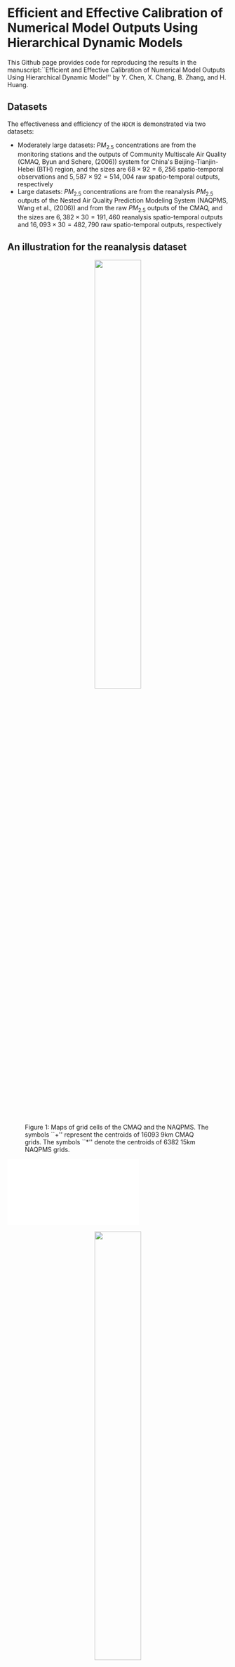 # Efficient and Effective Calibration of Numerical Model Outputs Using Hierarchical Dynamic Models

This Github page provides code for reproducing the results in the manuscript:``Efficient and Effective Calibration of Numerical Model Outputs Using Hierarchical Dynamic Model'' by Y. Chen, X. Chang, B. Zhang, and H. Huang. 

## Datasets
The effectiveness and efficiency of the ``HDCM`` is demonstrated via two datasets: 
-	 Moderately large datasets: $PM_{2.5}$ concentrations are from the monitoring stations and the outputs of Community Multiscale Air
Quality (CMAQ, Byun and Schere, (2006)) system for China's Beijing-Tianjin-Hebei (BTH) region, and the sizes are $68 \times 92 = 6{,}256$ spatio-temporal observations and $5{,}587 \times 92 = 514{,}004$ raw spatio-temporal outputs, respectively 
- Large datasets: $PM_{2.5}$ concentrations are from the reanalysis $PM_{2.5}$ outputs of the Nested Air Quality Prediction Modeling System (NAQPMS, Wang et al., (2006)) and from the raw $PM_{2.5}$ outputs of the CMAQ, and the sizes are $6{,}382 \times 30 = 191{,}460$ reanalysis spatio-temporal outputs and $16{,}093 \times 30 = 482{,}790$ raw spatio-temporal outputs, respectively 

<!-- # An illustration for the first dataset in the BTH region
<figure id="Figure1">
  <p align="center">
  <img src="./HDCMc/figure/Fig1.jpg" width=50% height=50%>
    </p>
  <figcaption
  <strong>Figure 0:</strong> (a) Map of China. (b) Zoomed-in map of the BTH region along with locations of $68$ monitoring stations (red dots) and centroids of $5{,}587$ 9-km CMAQ grids (gray dots).} (c)-(e) Scatter plots of CMAQ $PM_{2.5}$ forecasts versus actual observations at Zhangjiakou, Beijing, and Hengshui in different seasons, where ``Corr'' represents the Pearson correlation coefficient between CMAQ $PM_{2.5}$ outputs and observed $PM_{2.5}$ concentrations. Three reference lines with the slope k = 0.5, 1, and  2 are colored in gray.
  </figcaption>
</figure> -->


## An illustration for the reanalysis dataset
<figure id="Figure1">
    <p align="center">
  <img src="./HDCMc/figure/FigS2.jpg" width=50% height=50%>
  </p>
  <figcaption
  <strong>Figure 1:</strong> Maps of grid cells of the CMAQ and the NAQPMS. The symbols ``+'' represent the centroids of 16093 9km CMAQ grids. The symbols ``*'' denote the centroids of 6382 15km NAQPMS grids.
  </figcaption>
</figure>

![](./HDCMc/figure/CMAQ.html)

<figure id="Figure1">
    <p align="center">
  <img src="./HDCMc/figure/CMAQ.html" width=50% height=50%>
  </p>
  <figcaption
  <strong>Figure 1:</strong> 
  </figcaption>
</figure>

<li class="masthead__menu-item">
          <a href="./HDCMc/figure/CMAQ.html">Research</a>
        </li>
###

In this paper, we propose a Bayesian hierarchical dynamic model (``HDCM``) and develop an algorithm based on variational Bayes (VB) and ensemble Kalman smoother (EnKS, Evensen and Van Leeuwen (2000)) to accelerate the parameter estimation and calibration procedure. To further improve the scalability of the HDCM, a Laplace approximation and a space-partitioning-based procedure are embedded in VB and EnKS, respectively. The VB and space-partitioning-based EnKS (spEnKS) have been implemented via our an R package - [HDCM](https://github.com/ChenYW68/HDCM/tree/main/HDCMc/LoadPackages).

## Software packages
There are two parts for our codes: 
1. The VB-spEnKS algorithm was written into the [HDCM](https://github.com/ChenYW68/HDCM/tree/main/HDCMc/LoadPackages) package in the R statistical environment;
2. A project entitled ``[HDCMc.Rproj](https://github.com/ChenYW68/HDCM/tree/main/HDCMc)'' in the [RStudio](https://www.rstudio.com/products/rstudio/download/) environment was built to reproduce all the results (e.g., figures and tables) in this work. 

## Installing and loading dependent packages
- Depends:	R (≥ 4.2.1)
-	Open the project file, ``[HDCMc.Rproj](https://github.com/ChenYW68/HDCM/tree/main/HDCMc/LoadPackages)'', based on the [RStudio](https://www.rstudio.com/products/rstudio/download/) tool.

-	Install all the dependent packages via the following command:
```
source("./LoadPackages/RDependPackages.R")
```
Moreover, the [HDCM](https://github.com/ChenYW68/HDCM/tree/main/HDCMc/LoadPackages) package can be installed by running:
```
 install.packages("./LoadPackages/HDCM_1.0.zip", repos = NULL, type = "win.binary")
```

## An example of the proposed ``HDCM`` for large spatio-temporal data
```
# install.packages("./LoadPackages//HDCM_1.0.zip", repos = NULL, type = "win.binary")
rm(list=ls())
source("./LoadPackages/RDependPackages.R")
load("./data/NAQPMS_CMAQ_Dataset_2015W.RData")
load("./data/Large_BTH_map.RData")
Site <- Site[distToNearestCAMQpoint <= 15]
set.seed(12345)
PM25_2015w <- NAQPMS_CMAQ_Dataset_2015W[distToNearestCAMQpoint <= 15]
#--------------------------------------------------------------------------------------
#--- Training and test datasets
n.train <- 5000
train.id <- sample(Site$ID, n.train, replace = F)
cat("The number of training set:", length(train.id))

Site$Flag <- ifelse(Site$ID %in% train.id, "train", "test")
PM25_2015w$Flag <- ifelse(PM25_2015w$ID %in% train.id, "train", "test")
#--------------------------------------------------------------------------------------
rm(NAQPMS_CMAQ_Dataset_2015W)

#--------------------------------------------------------------------------------------
# 1. Create a mesh through a triangulation scheme based on the ``INLA`` 
#    package (Lindgren and Rue, 2015), a spatial partitioning procedure is 
#    embedded in our triangulation scheme.
#--------------------------------------------------------------------------------------
Ch <- 0.05; R <- 3; Cs <- 8e-2; Ct <- 1; Ne <- 100
H.basic.data <- CreateGrid(PM25_2015w,
                           Site,
                           Map = fortify(larg_bth_map),
                           ## 2042
                           # max.edge = c(.35, .7),
                           # offset = c(1e-1, 0.6),
                           # cutoff = .23, # 0.5
                           ##3158
                           # max.edge = c(.23, .4), 
                           # offset = c(1e-1, 0.9), 
                           # cutoff = 0.3,
                           ## 10103
                           max.edge = c(.21, .3),
                           offset = c(1e-1, 0.9), 
                           cutoff = 0.11,
                           distance.scale = 1e3,
                           R.sqrt = R,
                           col = "blue",
                           size = 1,
                           site.id = "ID",
                           ch = Ch,
                           method = "Wendland",
                           response.label = "PM25",
                           distance.method = 1,
                           Grid = TRUE,
                           scale = 5)
H.basic.data$plot.grid
```
<figure id="Figure2">
    <p align="center">
  <img src="./HDCMc/figure/FigS3_b.jpg" width=50% height=50%>
  </p>
  <figcaption
  <strong>Figure 2:</strong> Triangulated mesh for the reanalysis dataset with 9 subregions, and centroids of the subregions are marked with red dots.
  </figcaption>
</figure>


```
#######################################################################################
#--------------------------------------------------------------------------------------
#                               2. Data preparation for modeling
#--------------------------------------------------------------------------------------
#--Data are transformed via the square root transformation to stabilize the variance
PM25_2015w[, c("sim_CMAQ_PM25")] <- sqrt(PM25_2015w[, c("sim_CMAQ_PM25")])

#-- Sellect the time rang of data
PM25_2015w <- PM25_2015w %>% dplyr::filter(between(as.Date(DATE_TIME), 
                                                   as.Date(paste0(2015, "-", "11-01")),
                                                   as.Date(paste0(2015, "-", "11-30"))))
  
#-- Combine other variables with time variable
DATE_TIME <- unique(PM25_2015w$DATE_TIME) %>% sort()
Nt <- length(DATE_TIME)
date.time <- data.frame(time.index = 1:Nt,
                        time.scale = seq(0, 1, , Nt),
                        DATE_TIME = DATE_TIME)
PM25_2015w <- PM25_2015w  %>% left_join(date.time, by = c("DATE_TIME"))

#--Standardization
HDCM.Data <- Construct_HDCM_Data(data = PM25_2015w,
                                 include = list(YEAR = c(2015, 2016),
                                                month_day = c("11-01", "1-31")),
                                 Y = "PM25",
                                 X = c("sim_CMAQ_PM25", "TEMP", "WIND_X", "WIND_Y"),
                                 standard = T, center = T, start.index = 1)
#######################################################################################                              
#--------------------------------------------------------------------------------------
#                               3. Settings for the HDCM
#--------------------------------------------------------------------------------------
  theta.2 <- c(1e-1, 1E-3, 1E0)
  res.num <- H.basic.data$Grid.infor$summary$res
  p1 <- dim(HDCM.Data$X_ts)[1]
  
  #--3.1 Prior
  prior <- list(
                beta = list(E_beta = rep(0, p1), sigma.sq = 1e5*diag(1, p1, p1))
              , obs.sigma.sq = list(a = 2, b = 1)
              , theta.1 = list(mu = rep(1e-3, res.num), sigma.sq =  rep(1e5, res.num))
              , theta.2 = list(a = rep(theta.2[2], res.num), b =  rep(theta.2[3], res.num))
              , zeta = list(a = rep(1e-3, res.num), b =  rep(1e0, res.num))
              , zeta0 = list(a = rep(1e-3, res.num), b =  rep(1e0, res.num))
              , proc.tau.sq = list(a = rep(2, res.num), b = rep(1, res.num))
              , proc0.tau.sq = list(a = rep(2, res.num), b = rep(1, res.num))
            )
  #--3.2 Initialize  parameters
  para <- list( beta = list(E_beta = c(8, 1, rep(0, p1 - 2))),
                  obs.sigma.sq = list(E_sigma.sq = 1, a = 2, b = 1)
                , theta.1 = list(E_theta.1 = rep(1e-3, res.num))
                , theta.2 = list(E_theta.2 = rep(theta.2[1], res.num))
                , zeta = list(E_zeta = rep(1e-1, res.num))
                , zeta0 = list(E_zeta0 = rep(1e-1, res.num))
                , proc.tau.sq = list(E_tau.sq = rep(5e0, res.num))
                , proc0.tau.sq = list(E_tau.sq = rep(1E0, res.num))
              )
#--------------------------------------------------------------------------------------
#                               4.  Fitting and predictions
#--------------------------------------------------------------------------------------
#-- A name for a list of all objects that will be saved
tab.1 <- strsplit(as.character(Ch), ".", fixed = TRUE)[[1]][2]
tab.2 <- strsplit(as.character(Cs), ".", fixed = TRUE)[[1]][2]
m <- sum(H.basic.data$Grid.infor$summary$Knots.count)
tab <- paste0("L", R^2, "_", tab.1, "_", tab.2, "_", n.train, "_", m)

#--Oracle
# Oracle.infor <- list(DSN = RODBC::odbcConnect("DSN_01",
                                   #  uid = "myname",
                                   #  pwd = "mypwd",
                                   #  believeNRows = FALSE,
                                   #  case = "toupper")),
Oracle.infor <- NULL                                  
start.time <- Sys.time()
CV_Ranalysis <- HDCM(Tab = tab,
                    Site = Site,
                    HDCM.Data = HDCM.Data,
                    H.basic.data = H.basic.data,
                    prior = prior,
                    ini.para = para,
                    CV = TRUE,
                    verbose.VB = TRUE,
                    verbose = TRUE,
                    Object = "Flag",
                    transf.Response = c("SQRT"),
                    Database = Oracle.infor, 
                    save.Predict = FALSE,
                    ensemble.size = Ne,
                    n.cores = 1,
                    cs = Cs,
                    ct = Ct,
                    tol.real = 1e-4,
                    itMin = 1e1,
                    itMax = 5e1)
end.time <- Sys.time()
print(end.time - start.time)
```
##  Comparing VB-spEnKS with MCMC-KS
<figure id="Figure4">
    <p align="center">
  <img src="./HDCMc/figure/FigS3.jpg" width=70% height=50%>
  </p>
  <figcaption
  <strong>Figure 3:</strong> Maps of the random process $w_t(s)$ in the Gneiting space-time covariance model. From top to bottom: simulated $w_t(s)$ map, map of 100 sampling locations, predicted $w_t(s)$ map using MCMC-KS based on the 100 locations, and predicted $w_t(s)$ map using VB-spEnKS based on the 100 locations. The time horizon is from time = 15 to time = 20.
  </figcaption>
</figure>

